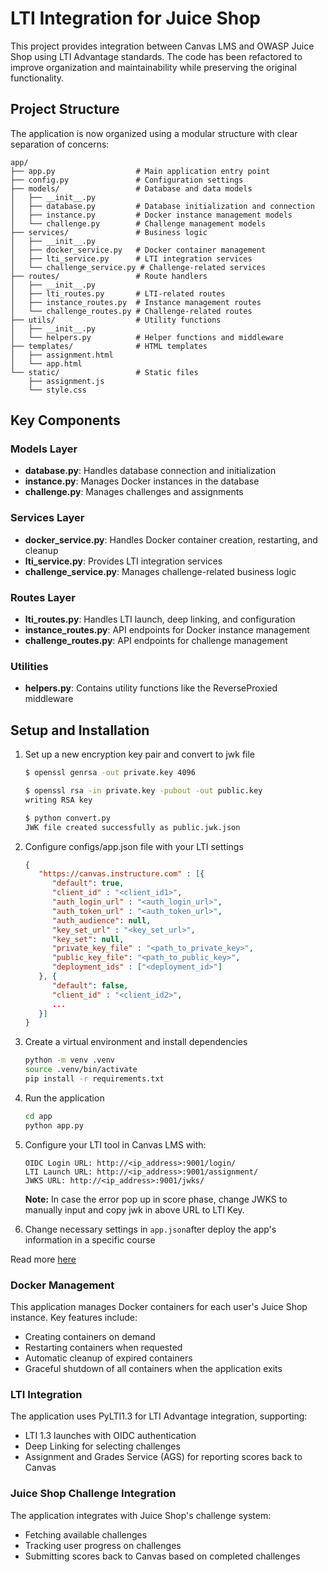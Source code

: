 # LTI Integration for Juice Shop

This project provides integration between Canvas LMS and OWASP Juice Shop using LTI Advantage standards. 
The code has been refactored to improve organization and maintainability while preserving the original functionality.

## Project Structure

The application is now organized using a modular structure with clear separation of concerns:

```
app/
├── app.py                  # Main application entry point
├── config.py               # Configuration settings
├── models/                 # Database and data models
│   ├── __init__.py
│   ├── database.py         # Database initialization and connection
│   ├── instance.py         # Docker instance management models
│   └── challenge.py        # Challenge management models
├── services/               # Business logic
│   ├── __init__.py
│   ├── docker_service.py   # Docker container management
│   ├── lti_service.py      # LTI integration services
│   └── challenge_service.py # Challenge-related services
├── routes/                 # Route handlers
│   ├── __init__.py
│   ├── lti_routes.py       # LTI-related routes
│   ├── instance_routes.py  # Instance management routes
│   └── challenge_routes.py # Challenge-related routes
├── utils/                  # Utility functions
│   ├── __init__.py
│   └── helpers.py          # Helper functions and middleware
├── templates/              # HTML templates
│   ├── assignment.html
│   └── app.html
└── static/                 # Static files
    ├── assignment.js
    └── style.css
```

## Key Components

### Models Layer

- **database.py**: Handles database connection and initialization
- **instance.py**: Manages Docker instances in the database
- **challenge.py**: Manages challenges and assignments

### Services Layer

- **docker_service.py**: Handles Docker container creation, restarting, and cleanup
- **lti_service.py**: Provides LTI integration services
- **challenge_service.py**: Manages challenge-related business logic

### Routes Layer

- **lti_routes.py**: Handles LTI launch, deep linking, and configuration
- **instance_routes.py**: API endpoints for Docker instance management
- **challenge_routes.py**: API endpoints for challenge management

### Utilities

- **helpers.py**: Contains utility functions like the ReverseProxied middleware

## Setup and Installation

1. Set up a new encryption key pair and convert to jwk file
   ```bash
   $ openssl genrsa -out private.key 4096

   $ openssl rsa -in private.key -pubout -out public.key
   writing RSA key

   $ python convert.py
   JWK file created successfully as public.jwk.json
   ```

2. Configure configs/app.json file with your LTI settings
   ```json
   {
      "https://canvas.instructure.com" : [{
         "default": true,
         "client_id" : "<client_id1>",
         "auth_login_url" : "<auth_login_url>",
         "auth_token_url" : "<auth_token_url>",
         "auth_audience": null,
         "key_set_url" : "<key_set_url>",
         "key_set": null,
         "private_key_file" : "<path_to_private_key>",
         "public_key_file": "<path_to_public_key>",
         "deployment_ids" : ["<deployment_id>"]
      }, {
         "default": false,
         "client_id" : "<client_id2>",
         ...
      }]
   }
   ```

3. Create a virtual environment and install dependencies
   ```bash
   python -m venv .venv
   source .venv/bin/activate
   pip install -r requirements.txt
   ```

4. Run the application
   ```bash
   cd app
   python app.py
   ```

5. Configure your LTI tool in Canvas LMS with:
   ```
   OIDC Login URL: http://<ip_address>:9001/login/
   LTI Launch URL: http://<ip_address>:9001/assignment/
   JWKS URL: http://<ip_address>:9001/jwks/
   ```
   **Note:** In case the error pop up in score phase, change JWKS to manually input and copy jwk in above URL to LTI Key.

6. Change necessary settings in `app.json`after deploy the app's information in a specific course

Read more [here](https://github.com/dmitry-viskov/pylti1.3/wiki/Configure-Canvas-as-LTI-1.3-Platform)

### Docker Management

This application manages Docker containers for each user's Juice Shop instance. Key features include:

- Creating containers on demand
- Restarting containers when requested
- Automatic cleanup of expired containers
- Graceful shutdown of all containers when the application exits

### LTI Integration

The application uses PyLTI1.3 for LTI Advantage integration, supporting:

- LTI 1.3 launches with OIDC authentication
- Deep Linking for selecting challenges
- Assignment and Grades Service (AGS) for reporting scores back to Canvas

### Juice Shop Challenge Integration

The application integrates with Juice Shop's challenge system:

- Fetching available challenges
- Tracking user progress on challenges
- Submitting scores back to Canvas based on completed challenges